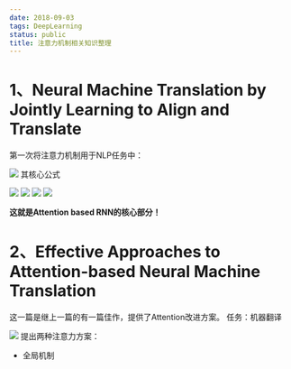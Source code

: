 ```yaml
---
date: 2018-09-03
tags: DeepLearning
status: public
title: 注意力机制相关知识整理
---
```


# 1、Neural Machine Translation by Jointly Learning to Align and Translate 
第一次将注意力机制用于NLP任务中：


![](./_image/2019-01-15-17-06-35.jpg)
其核心公式

 ![](./_image/2019-01-15-17-09-44.jpg)
 ![](./_image/2019-01-15-17-10-23.jpg)
![](./_image/2019-01-15-17-08-15.jpg)
 ![](./_image/2019-01-15-17-08-28.jpg)

**这就是Attention based RNN的核心部分！**
# 2、Effective Approaches to Attention-based Neural Machine Translation 
这一篇是继上一篇的有一篇佳作，提供了Attention改进方案。
任务：机器翻译

![](./_image/2019-01-15-17-13-52.jpg)
提出两种注意力方案：
* 全局机制
































